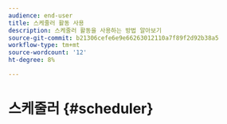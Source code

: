 ```yaml
---
audience: end-user
title: 스케줄러 활동 사용
description: 스케줄러 활동을 사용하는 방법 알아보기
source-git-commit: b21306cefe6e9e66263012110a7f89f2d92b38a5
workflow-type: tm+mt
source-wordcount: '12'
ht-degree: 8%

---
```



# 스케줄러 {#scheduler}
